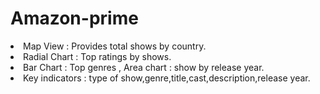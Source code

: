 # Amazon-prime
<li>Map View : Provides total shows by country.</li>
														<li>Radial Chart : Top ratings by shows.</li>

<li>Bar Chart : Top genres , Area chart : show by release year.</li>
														<li>Key indicators : type of show,genre,title,cast,description,release year.

